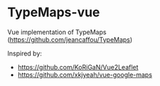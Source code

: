 # TypeMaps-vue
Vue implementation of TypeMaps (https://github.com/jeancaffou/TypeMaps)

Inspired by:
- https://github.com/KoRiGaN/Vue2Leaflet
- https://github.com/xkjyeah/vue-google-maps
